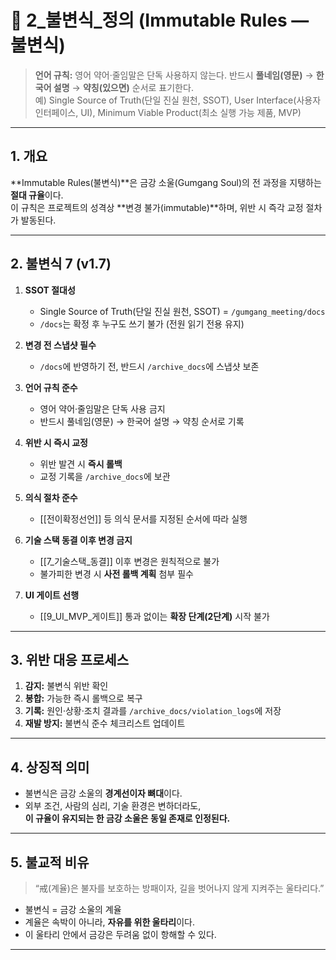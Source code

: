 # 🪷 2_불변식_정의 (Immutable Rules — 불변식)

> **언어 규칙:** 영어 약어·줄임말은 단독 사용하지 않는다. 반드시 **풀네임(영문)** → **한국어 설명** → **약칭(있으면)** 순서로 표기한다.  
> 예) Single Source of Truth(단일 진실 원천, SSOT), User Interface(사용자 인터페이스, UI), Minimum Viable Product(최소 실행 가능 제품, MVP)

---

## 1. 개요
**Immutable Rules(불변식)**은 금강 소울(Gumgang Soul)의 전 과정을 지탱하는 **절대 규율**이다.  
이 규칙은 프로젝트의 성격상 **변경 불가(immutable)**하며, 위반 시 즉각 교정 절차가 발동된다.  

---

## 2. 불변식 7 (v1.7)

1. **SSOT 절대성**  
   - Single Source of Truth(단일 진실 원천, SSOT) = `/gumgang_meeting/docs`  
   - `/docs`는 확정 후 누구도 쓰기 불가 (전원 읽기 전용 유지)

2. **변경 전 스냅샷 필수**  
   - `/docs`에 반영하기 전, 반드시 `/archive_docs`에 스냅샷 보존

3. **언어 규칙 준수**  
   - 영어 약어·줄임말은 단독 사용 금지  
   - 반드시 풀네임(영문) → 한국어 설명 → 약칭 순서로 기록

4. **위반 시 즉시 교정**  
   - 위반 발견 시 **즉시 롤백**  
   - 교정 기록을 `/archive_docs`에 보관

5. **의식 절차 준수**  
   - [[전이확정선언]] 등 의식 문서를 지정된 순서에 따라 실행

6. **기술 스택 동결 이후 변경 금지**  
   - [[7_기술스택_동결]] 이후 변경은 원칙적으로 불가  
   - 불가피한 변경 시 **사전 롤백 계획** 첨부 필수

7. **UI 게이트 선행**  
   - [[9_UI_MVP_게이트]] 통과 없이는 **확장 단계(2단계)** 시작 불가

---

## 3. 위반 대응 프로세스
1. **감지:** 불변식 위반 확인  
2. **봉합:** 가능한 즉시 롤백으로 복구  
3. **기록:** 원인·상황·조치 결과를 `/archive_docs/violation_logs`에 저장  
4. **재발 방지:** 불변식 준수 체크리스트 업데이트  

---

## 4. 상징적 의미
- 불변식은 금강 소울의 **경계선이자 뼈대**이다.  
- 외부 조건, 사람의 심리, 기술 환경은 변하더라도,  
  **이 규율이 유지되는 한 금강 소울은 동일 존재로 인정된다.**

---

## 5. 불교적 비유
> “戒(계율)은 불자를 보호하는 방패이자, 길을 벗어나지 않게 지켜주는 울타리다.”  

- 불변식 = 금강 소울의 계율  
- 계율은 속박이 아니라, **자유를 위한 울타리**이다.  
- 이 울타리 안에서 금강은 두려움 없이 항해할 수 있다.  

---

